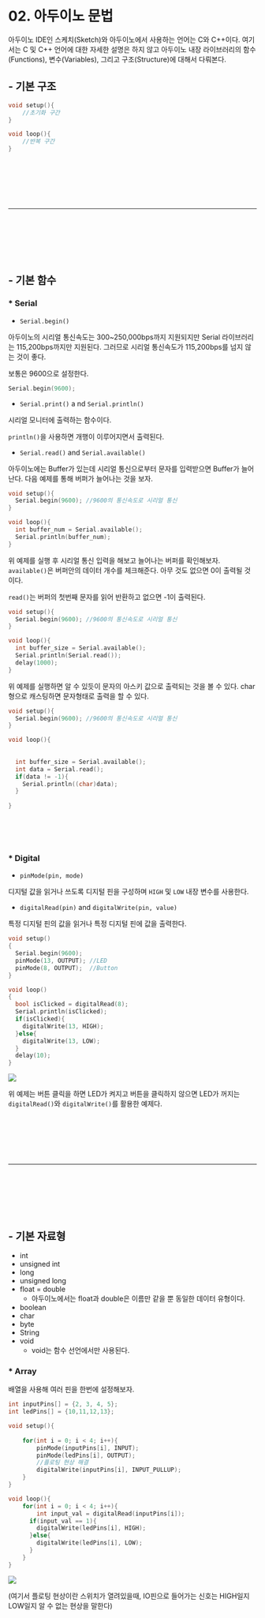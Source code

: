 # 02. 아두이노 문법

아두이노 IDE인 스케치(Sketch)와 아두이노에서 사용하는 언어는 C와 C++이다. 여기서는 C 및 C++ 언어에 대한 자세한 설명은 하지 않고 아두이노 내장 라이브러리의 함수(Functions), 변수(Variables), 그리고 구조(Structure)에 대해서 다뤄본다.

## - 기본 구조

```c++
void setup(){
    //초기화 구간
}

void loop(){
    //반복 구간
}
```

<br><br><br><br><br>
<hr>
<br><br><br><br><br>

## - 기본 함수

### * Serial

 - `Serial.begin()`

아두이노의 시리얼 통신속도는 300~250,000bps까지 지원되지만 Serial 라이브러리는 115,200bps까지만 지원된다. 그러므로 시리얼 통신속도가 115,200bps를 넘지 않는 것이 좋다.

보통은 9600으로 설정한다.

```c++
Serial.begin(9600);
```


- `Serial.print()` a nd `Serial.println()`

시리얼 모니터에 출력하는 함수이다.

`println()`을 사용하면 개행이 이루어지면서 출력된다.



 - `Serial.read()` and `Serial.available()`

아두이노에는 Buffer가 있는데 시리얼 통신으로부터 문자를 입력받으면 Buffer가 늘어난다. 다음 예제를 통해 버퍼가 늘어나는 것을 보자.

```c++
void setup(){
  Serial.begin(9600); //9600의 통신속도로 시리얼 통신
}

void loop(){
  int buffer_num = Serial.available();
  Serial.println(buffer_num);
}
```
위 예제를 실행 후 시리얼 통신 입력을 해보고 늘어나는 버퍼를 확인해보자. `available()`은 버퍼안의 데이터 개수를 체크해준다. 아무 것도 없으면 0이 출력될 것이다.

`read()`는 버퍼의 첫번째 문자를 읽어 반환하고 없으면 -1이 출력된다.

```c++
void setup(){
  Serial.begin(9600); //9600의 통신속도로 시리얼 통신
}

void loop(){
  int buffer_size = Serial.available();
  Serial.println(Serial.read());
  delay(1000);
}
```
위 예제를 실행하면 알 수 있듯이 문자의 아스키 값으로 출력되는 것을 볼 수 있다. char형으로 캐스팅하면 문자형태로 출력을 할 수 있다.

```c++
void setup(){
  Serial.begin(9600); //9600의 통신속도로 시리얼 통신
}

void loop(){
  
  
  int buffer_size = Serial.available();
  int data = Serial.read();
  if(data != -1){
    Serial.println((char)data);
  }
  
}
```

<br><br><br>

### * Digital

- `pinMode(pin, mode)`

디지털 값을 읽거나 쓰도록 디지털 핀을 구성하며 `HIGH` 및 `LOW` 내장 변수를 사용한다.

 - `digitalRead(pin)` and `digitalWrite(pin, value)`

특정 디지털 핀의 값을 읽거나 특정 디지털 핀에 값을 출력한다.

```c++
void setup()
{
  Serial.begin(9600);
  pinMode(13, OUTPUT); //LED
  pinMode(8, OUTPUT);  //Button
}

void loop()
{
  bool isClicked = digitalRead(8);
  Serial.println(isClicked);
  if(isClicked){
  	digitalWrite(13, HIGH);
  }else{
   	digitalWrite(13, LOW);
  }
  delay(10);
}
```
![](../mdsrc/basic/img4.png)

위 예제는 버튼 클릭을 하면 LED가 켜지고 버튼을 클릭하지 않으면 LED가 꺼지는 `digitalRead()`와 `digitalWrite()`를 활용한 예제다.


<br><br><br><br><br>
<hr>
<br><br><br><br><br>

## - 기본 자료형

 - int
 - unsigned int
 - long
 - unsigned long
 - float = double
   - 아두이노에서는 float과 double은 이름만 같을 뿐 동일한 데이터 유형이다.
- boolean
- char
- byte
- String
- void
   - void는 함수 선언에서만 사용된다.


### * Array

배열을 사용해 여러 핀을 한번에 설정해보자.

```c++
int inputPins[] = {2, 3, 4, 5};
int ledPins[] = {10,11,12,13};

void setup(){
  
    for(int i = 0; i < 4; i++){
        pinMode(inputPins[i], INPUT);
        pinMode(ledPins[i], OUTPUT);
        //플로팅 현상 해결
        digitalWrite(inputPins[i], INPUT_PULLUP);
    }
}

void loop(){
    for(int i = 0; i < 4; i++){
        int input_val = digitalRead(inputPins[i]);
      if(input_val == 1){
      	digitalWrite(ledPins[i], HIGH);  
      }else{
		digitalWrite(ledPins[i], LOW);
      }
    }
}
```
![](../mdsrc/basic/img5.png)

(여기서 플로팅 현상이란 스위치가 열려있을때, IO핀으로 들어가는 신호는 HIGH일지 LOW일지 알 수 없는 현상을 말한다)
